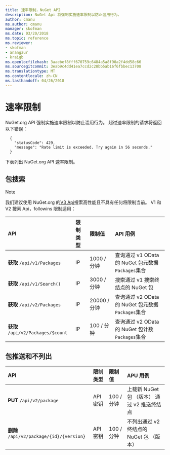 ```yaml
---
title: 速率限制，NuGet API
description: NuGet Api 将强制实施速率限制以防止滥用行为。
author: cmanu
ms.author: cmanu
manager: skofman
ms.date: 03/20/2018
ms.topic: reference
ms.reviewer:
- skofman
- anangaur
- kraigb
ms.openlocfilehash: 3aaebef8fff670759c6484a5a8f90a2f4dd58c66
ms.sourcegitcommit: 3eab9c4dd41ea7ccd2c28bb5ab16f6fbbec13708
ms.translationtype: MT
ms.contentlocale: zh-CN
ms.lasthandoff: 04/26/2018
---
```

# <a name="rate-limits"></a>速率限制

NuGet.org API 强制实施速率限制以防止滥用行为。 超过速率限制的请求将返回以下错误： 

  ~~~
    {
      "statusCode": 429,
      "message": "Rate limit is exceeded. Try again in 56 seconds."
    }
  ~~~

下表列出 NuGet.org API 速率限制。

## <a name="package-search"></a>包搜索

> [!Note]
> 我们建议使用 NuGet.org 的[V3 Api](https://docs.microsoft.com/nuget/api/search-query-service-resource)搜索高性能且不具有任何将限制当前。 V1 和 V2 搜索 Api，followins 限制适用：


| API | 限制类型 | 限制值 | API 用例 |
|:---|:---|:---|:---|
**获取** `/api/v1/Packages` | IP | 1000 / 分钟 | 查询通过 v1 OData 的 NuGet 包元数据`Packages`集合 |
**获取** `/api/v1/Search()` | IP | 3000 / 分钟 | 搜索通过 v1 搜索终结点的 NuGet 包 | 
**获取** `/api/v2/Packages` | IP | 20000 / 分钟 | 查询通过 v2 OData 的 NuGet 包元数据`Packages`集合 | 
**获取** `/api/v2/Packages/$count` | IP | 100 / 分钟 | 查询通过 v2 OData 的 NuGet 包计数`Packages`集合 | 

## <a name="package-push-and-unlist"></a>包推送和不列出

| API | 限制类型 | 限制值 | APU 用例 | 
|:---|:---|:---|:--- |
**PUT** `/api/v2/package` | API 密钥 | 100 / 分钟 | 上载新 NuGet 包 （版本） 通过 v2 推送终结点 
**删除** `/api/v2/package/{id}/{version}` | API 密钥 | 100 / 分钟 | 不列出通过 v2 终结点的 NuGet 包 （版本） 
